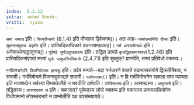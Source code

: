 ```yaml
---
index:  5.2.12
sutra:  समांसमां विजायते।
vritti:  nyasa
---
```


`समां समास` इति। `नित्यवीप्सयोः` (8.1.4) इति वीप्सायां द्विर्वचनम्()। अत आह--`समांसमामिति वीप्सा` इति। `सुबन्तसमुदायः प्रकृतिः` इति। प्रातिपदिकाधिकारे वचनसामथ्र्यात्()। `गर्भं धारयतीत्यर्थः` इति। अनेकार्थत्वाद्धातूनाम्()। 
`पूर्वपदे सुपोऽलुग्वक्तव्यः` इति। तद्धित उत्पन्ने `कृत्तद्धितसमासाश्च`(1.2.46) इति प्रातिपदिकसंज्ञायां सत्यां `सुपो धातुप्रातिपदिकयोः` (2.4.71) इति सुब्लुक्? प्राप्नोति, तस्य प्रतिषेधो वक्तव्यः। 

`गर्भविमोचनेऽपि विजनिर्वत्र्तत इत्याहुः` इति। तदेवं मन्यते--यदा गर्भधारणे वत्र्तते तदत्यन्तसंयोगे द्विकतीयैवात्र, न सप्तमी। गर्भविमोचने विजनावुपपद्यते सप्तमी। `यलोपमात्रम्()` इति। न हि गर्भविमोचनेन सकला समा व्याप्यत इति मात्रशब्देन सर्वस्या विभक्तेर्लोपो न भवतीति दर्शयति। `परिशिष्टस्य` इति। आम्शब्दस्य।
`अनुत्पत्तौ` इति। तद्धितस्य। `उत्तरपदस्य च` इति। चकारात्? पूर्वपदस्य लोपो वक्तव्य इति यकारस्य प्रत्ययसन्नियोगेन विधीयमानो लोपस्तदभावे न प्राप्नोतीति पक्ष उपसंख्यायते॥
